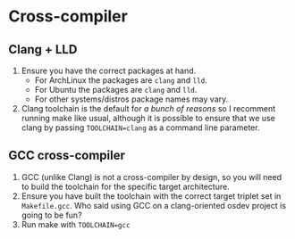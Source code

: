 # Cross-compiler
## Clang + LLD
1. Ensure you have the correct packages at hand.
	- For ArchLinux the packages are `clang` and `lld`.
	- For Ubuntu the packages are `clang` and `lld`.
	- For other systems/distros package names may vary.
3. Clang toolchain is the default for _a bunch of reasons_ so I recomment running make like usual, although it is possible to ensure that we use clang by passing `TOOLCHAIN=clang` as a command line parameter.

## GCC cross-compiler
1. GCC (unlike Clang) is not a cross-compiler by design, so you will need to build the toolchain for the specific target architecture.
2. Ensure you have built the toolchain with the correct target triplet set in `Makefile.gcc`. Who said using GCC on a clang-oriented osdev project is going to be fun?
2. Run make with `TOOLCHAIN=gcc`
